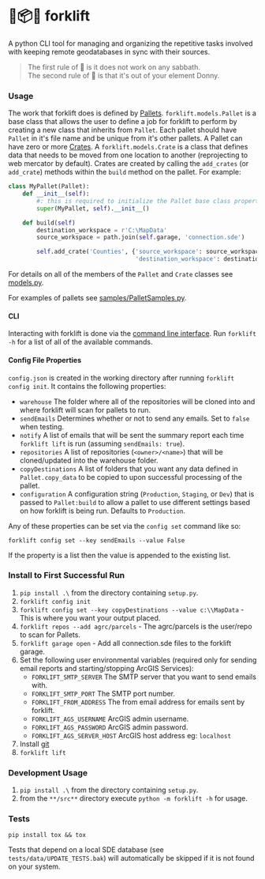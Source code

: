 🚜📦✨ forklift
===================================
A python CLI tool for managing and organizing the repetitive tasks involved with keeping remote geodatabases in sync with their sources.

> The first rule of :tractor: is it does not work on any sabbath.   
> The second rule of :tractor: is that it's out of your element Donny.

### Usage
The work that forklift does is defined by [Pallets](src/forklift/models.py). `forklift.models.Pallet` is a base class that allows the user to define a job for forklift to perform by creating a new class that inherits from `Pallet`. Each pallet should have `Pallet` in it's file name and be unique from it's other pallets. A Pallet can have zero or more [Crates](src/forklift/models.py). A `forklift.models.Crate` is a class that defines data that needs to be moved from one location to another (reprojecting to web mercator by default). Crates are created by calling the `add_crates` (or `add_crate`) methods within the `build` method on the pallet. For example:
```python
class MyPallet(Pallet):
    def __init__(self):
        #: this is required to initialize the Pallet base class properties
        super(MyPallet, self).__init__()

    def build(self)
        destination_workspace = r'C:\MapData'
        source_workspace = path.join(self.garage, 'connection.sde')

        self.add_crate('Counties', {'source_workspace': source_workspace,
                                    'destination_workspace': destination_workspace})
```
For details on all of the members of the `Pallet` and `Crate` classes see [models.py](src/forklift/models.py).

For examples of pallets see [samples/PalletSamples.py](samples/PalletSamples.py).

#### CLI
Interacting with forklift is done via the [command line interface](src/forklift/cli.py). Run `forklift -h` for a list of all of the available commands.

#### Config File Properties
`config.json` is created in the working directory after running `forklift config init`. It contains the following properties:
- `warehouse` The folder where all of the repositories will be cloned into and where forklift will scan for pallets to run.
- `sendEmails` Determines whether or not to send any emails. Set to `false` when testing.
- `notify` A list of emails that will be sent the summary report each time `forklift lift` is run (assuming `sendEmails: true`).
- `repositories` A list of repositories (`<owner>/<name>`) that will be cloned/updated into the warehouse folder.
- `copyDestinations` A list of folders that you want any data defined in `Pallet.copy_data` to be copied to upon successful processing of the pallet.
- `configuration` A configuration string (`Production`, `Staging`, or `Dev`) that is passed to `Pallet:build` to allow a pallet to use different settings based on how forklift is being run. Defaults to `Production`.

Any of these properties can be set via the `config set` command like so:
```
forklift config set --key sendEmails --value False
```
If the property is a list then the value is appended to the existing list.

### Install to First Successful Run
1. `pip install .\` from the directory containing `setup.py`.
1. `forklift config init`
1. `forklift config set --key copyDestinations --value c:\\MapData` - This is where you want your output placed.
1. `forklift repos --add agrc/parcels` - The agrc/parcels is the user/repo to scan for Pallets.
1. `forklift garage open` - Add all connection.sde files to the forklift garage.
1. Set the following user environmental variables (required only for sending email reports and starting/stopping ArcGIS Services):
    - `FORKLIFT_SMTP_SERVER` The SMTP server that you want to send emails with.
    - `FORKLIFT_SMTP_PORT` The SMTP port number.
    - `FORKLIFT_FROM_ADDRESS` The from email address for emails sent by forklift.
    - `FORKLIFT_AGS_USERNAME` ArcGIS admin username.
    - `FORKLIFT_AGS_PASSWORD` ArcGIS admin password.
    - `FORKLIFT_AGS_SERVER_HOST` ArcGIS host address eg: `localhost`
1. Install [git](https://git-scm.com/)
1. `forklift lift`


### Development Usage
1. `pip install .\` from the directory containing `setup.py`.
1. from the `**/src**` directory execute `python -m forklift -h` for usage.

### Tests
`pip install tox && tox`

Tests that depend on a local SDE database (see `tests/data/UPDATE_TESTS.bak`) will automatically be skipped if it is not found on your system.
